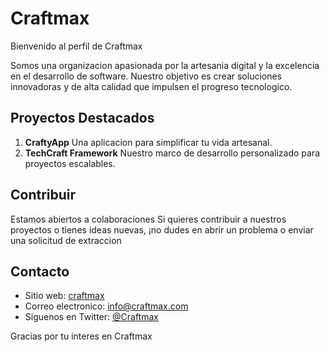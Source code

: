 # Craftmax

Bienvenido al perfil de Craftmax

Somos una organizacion apasionada por la artesania digital y la excelencia en el desarrollo de software. Nuestro objetivo es crear soluciones innovadoras y de alta calidad que impulsen el progreso tecnologico.

## Proyectos Destacados

1. **CraftyApp** Una aplicacion para simplificar tu vida artesanal.
2. **TechCraft Framework** Nuestro marco de desarrollo personalizado para proyectos escalables.

## Contribuir

Estamos abiertos a colaboraciones Si quieres contribuir a nuestros proyectos o tienes ideas nuevas, ¡no dudes en abrir un problema o enviar una solicitud de extraccion

## Contacto

- Sitio web: [craftmax](https://www.craftmax.com)
- Correo electronico: info@craftmax.com
- Siguenos en Twitter: [@Craftmax](https://twitter.com/Craftmax)

Gracias por tu interes en Craftmax
